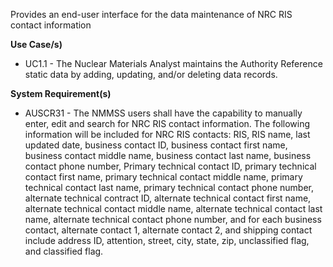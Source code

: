 Provides an end-user interface for the data maintenance of NRC RIS contact information

**Use Case/s)**

- UC1.1 - The Nuclear Materials Analyst maintains the Authority Reference static data by adding, updating, and/or deleting data records.

**System Requirement(s)**

- AUSCR31 - The NMMSS users shall have the capability to manually enter, edit and search for NRC RIS contact information. The following information will be included for NRC RIS contacts: RIS, RIS name, last updated date, business contact ID, business contact first name, business contact middle name, business contact last name, business contact phone number, Primary technical contact ID, primary technical contact first name, primary technical contact middle name, primary technical contact last name, primary technical contact phone number, alternate technical contract ID, alternate technical contact first name, alternate technical contact middle name, alternate technical contact last name, alternate technical contact phone number, and for each business contact, alternate contact 1, alternate contact 2, and shipping contact include address ID, attention, street, city, state, zip, unclassified flag, and classified flag.